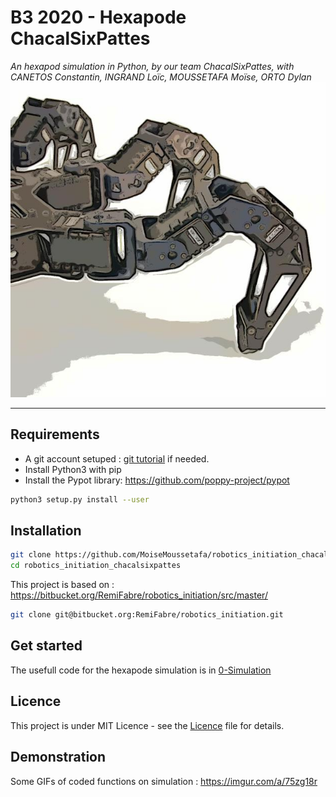# B3 2020 - Hexapode ChacalSixPattes
_An hexapod simulation in Python, by our team ChacalSixPattes, with CANETOS Constantin, INGRAND Loïc, MOUSSETAFA Moïse,	ORTO Dylan_
![Screenshot](title.jpg) 

---

## Requirements

- A git account setuped : [git tutorial](https://www.atlassian.com/git/tutorials/setting-up-a-repository) if needed.
- Install Python3 with pip
- Install the Pypot library: https://github.com/poppy-project/pypot
```bash
python3 setup.py install --user
```

## Installation
```bash
git clone https://github.com/MoiseMoussetafa/robotics_initiation_chacalsixpattes.git
cd robotics_initiation_chacalsixpattes
```
This project is based on : https://bitbucket.org/RemiFabre/robotics_initiation/src/master/
```bash
git clone git@bitbucket.org:RemiFabre/robotics_initiation.git
```

## Get started 
The usefull code for the hexapode simulation is in [0-Simulation](https://github.com/MoiseMoussetafa/robotics_initiation_chacalsixpattes/tree/main/0-Simulation)

## Licence
This project is under MIT Licence - see the [Licence](https://github.com/MoiseMoussetafa/robotics_initiation_chacalsixpattes/blob/main/LICENSE) file for details. 

## Demonstration
Some GIFs of coded functions on simulation : 
https://imgur.com/a/75zg18r
